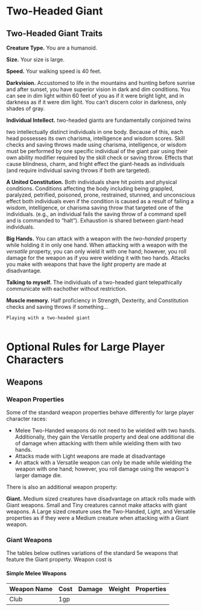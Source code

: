 # Two-Headed Giant

## Two-Headed Giant Traits

**Creature Type.** You are a humanoid.

**Size.** Your size is large. 

**Speed.** Your walking speed is 40 feet.

**Darkvision.** Accustomed to life in the mountains and hunting before sunrise and after sunset, you have superior vision in dark and dim conditions. You can see in dim light within 60 feet of you as if it were bright light, and in darkness as if it were dim light. You can’t discern color in darkness, only shades of gray.

**Individual Intellect.** two-headed giants are fundamentally conjoined twins

two intellectually distinct individuals in one body. Because of this, each head possesses its own charisma, intelligence and wisdom scores. Skill checks and saving throws made using charisma, intelligence, or wisdom must be performed by one specific individual of the giant pair using their own ability modifier required by the skill check or saving throw. Effects that cause blindness, charm, and fright effect the giant-heads as individuals (and require individual saving throws if both are targeted).

**A United Constitution.** Both individuals share hit points and physical conditions. Conditions affecting the body including being grappled, paralyzed, petrified, poisoned, prone, restrained, stunned, and unconscious effect both individuals even if the condition is caused as a result of failing a wisdom, intelligence, or charisma saving throw that targeted one of the individuals. (e.g., an individual fails the saving throw of a command spell and is commanded to “halt”). Exhaustion is shared between giant-head individuals.

**Big Hands.** You can attack with a weapon with the *two-handed* property while holding it in only one hand. When attacking with a weapon with the *versatile* property, you can only wield it with one hand; however, you roll damage for the weapon as if you were wielding it with two hands. Attacks you make with weapons that have the *light* property are made at disadvantage.

**Talking to myself.** The individuals of a two-headed giant telepathically communicate with eachother without restriction.

**Muscle memory.** Half proficiency in Strength, Dexterity, and Constitution checks and saving throws if something...


```
Playing with a two-headed giant


```

# Optional Rules for Large Player Characters

## Weapons

### Weapon Properties

Some of the standard weapon properties behave differently for large player character races:

* Melee Two-Handed weapons do not need to be wielded with two hands. Additionally, they gain the Versatile property and deal one additional die of damage when attacking with them while wielding them with two hands.
* Attacks made with Light weapons are made at disadvantage
* An attack with a Versatile weapon can only be made while wielding the weapon with one hand; however, you roll damage using the weapon's larger damage die.

There is also an additional weapon property:

**Giant.** Medium sized creatures have disadvantage on attack rolls made with Giant weapons. Small and Tiny creatures cannot make attacks with giant weapons. A Large sized creature uses the Two-Handed, Light, and Versatile properties as if they were a Medium creature when attacking with a Giant weapon.

### Giant Weapons

The tables below outlines variations of the standard 5e weapons that feature the Giant property. Weapon cost is 

#### Simple Melee Weapons

| Weapon Name | Cost | Damage | Weight | Properties |
|---|---|---|---|---|
| Club | 1gp | 